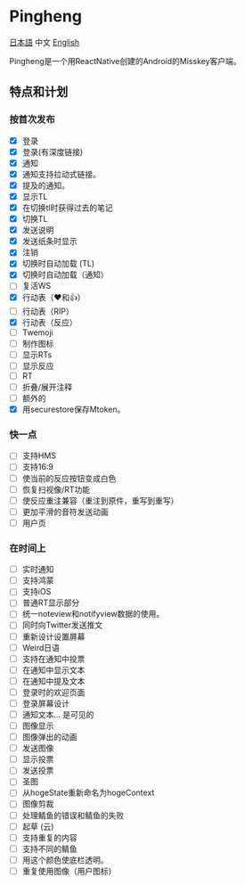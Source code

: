 # Pingheng

 [日本語](Readme.md) 中文 [English](Readme_EN.md)

Pingheng是一个用ReactNative创建的Android的Misskey客户端。

## 特点和计划

### 按首次发布

- [x] 登录
- [x] 登录(有深度链接)
- [x] 通知
- [x] 通知支持拉动式链接。
- [x] 提及的通知。
- [x] 显示TL
- [x] 在切换tl时获得过去的笔记
- [x] 切换TL
- [x] 发送说明
- [x] 发送纸条时显示
- [x] 注销
- [x] 切换时自动加载 (TL)
- [x] 切换时自动加载（通知）
- [ ] 复活WS
- [x] 行动表（❤和👍）
- [ ] 行动表（RIP）
- [x] 行动表（反应）
- [ ] Twemoji
- [ ] 制作图标
- [ ] 显示RTs
- [ ] 显示反应
- [ ] RT
- [ ] 折叠/展开注释
- [ ] 额外的
- [x] 用securestore保存Mtoken。

### 快一点

- [ ] 支持HMS
- [ ] 支持16:9
- [ ] 使当前的反应按钮变成白色
- [ ] 恢复扫视像/RT功能
- [ ] 使反应重注兼容（重注到原件，重写到重写）
- [ ] 更加平滑的音符发送动画
- [ ] 用户页

### 在时间上

- [ ] 实时通知
- [ ] 支持鸿蒙
- [ ] 支持iOS
- [ ] 普通RT显示部分
- [ ] 统一noteview和notifyview数据的使用。
- [ ] 同时向Twitter发送推文
- [ ] 重新设计设置屏幕
- [ ] Weird日语
- [ ] 支持在通知中投票
- [ ] 在通知中显示文本
- [ ] 在通知中提及文本
- [ ] 登录时的欢迎页面
- [ ] 登录屏幕设计
- [ ] 通知文本... 是可见的
- [ ] 图像显示
- [ ] 图像弹出的动画
- [ ] 发送图像
- [ ] 显示投票
- [ ] 发送投票
- [ ] 圣图
- [ ] 从hogeState重新命名为hogeContext
- [ ] 图像剪裁
- [ ] 处理鲭鱼的错误和鲭鱼的失败
- [ ] 起草 (云)
- [ ] 支持重复的内容
- [ ] 支持不同的鲭鱼
- [ ] 用这个颜色使底栏透明。
- [ ] 重复使用图像（用户图标）
